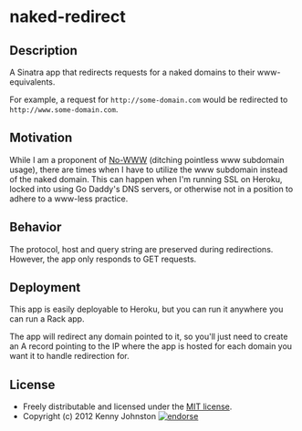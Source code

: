 # naked-redirect

## Description

A Sinatra app that redirects requests for a naked domains to their www-equivalents.

For example, a request for `http://some-domain.com` would be redirected to `http://www.some-domain.com`.

## Motivation

While I am a proponent of [No-WWW](http://no-www.org) (ditching pointless www subdomain usage), there are times when I have to utilize the www subdomain instead of the naked domain.  This can happen when I'm running SSL on Heroku, locked into using Go Daddy's DNS servers, or otherwise not in a position to adhere to a www-less practice.

## Behavior

The protocol, host and query string are preserved during redirections.  However, the app only responds to GET requests.

## Deployment

This app is easily deployable to Heroku, but you can run it anywhere you can run a Rack app.

The app will redirect any domain pointed to it, so you'll just need to create an A record pointing to the IP where the app is hosted for each domain you want it to handle redirection for.

## License

* Freely distributable and licensed under the [MIT license](http://kjohnston.mit-license.org/license.html).
* Copyright (c) 2012 Kenny Johnston [![endorse](http://api.coderwall.com/kjohnston/endorsecount.png)](http://coderwall.com/kjohnston)
